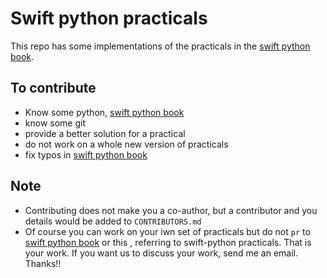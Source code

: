 # Swift python practicals

This repo has some implementations of the practicals in the [swift python book][swift-python-link].

## To contribute

- Know some python, [swift python book][swift-python-link]
- know some git
- provide a better solution for a practical
- do not work on a whole new version of practicals
- fix typos in [swift python book][swift-python-link]

## Note

- Contributing does not make you a co-author, but a contributor and you details would be added to `CONTRIBUTORS.md`
- Of course you can work on your iwn set of practicals but do not `pr` to [swift python book][swift-python-link] or this , referring to swift-python practicals. That is your work. If you want us to discuss your work, send me an email. Thanks!!

#

[swift-python-link]: https://github.com/otumian-empire/swift-python
